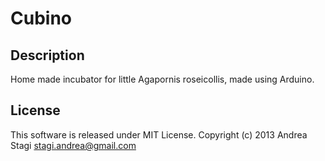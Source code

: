 Cubino
======

Description
-----------
Home made incubator for little Agapornis roseicollis, made using Arduino.


License
-------
This software is released under MIT License. Copyright (c) 2013 Andrea Stagi <stagi.andrea@gmail.com>
